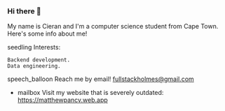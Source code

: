### Hi there 👋

My name is Cieran and I'm a computer science student from Cape Town. Here's some info about me!

seedling Interests:

    Backend development.
    Data engineering.

speech_balloon Reach me by email! fullstackholmes@gmail.com 

- mailbox Visit my website that is severely outdated: https://matthewpancv.web.app
